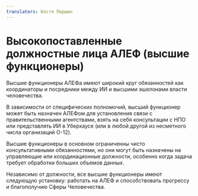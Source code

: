 ```yaml
---
translators: Костя Першин
---
```


# Высокопоставленные должностные лица АЛЕФ \(высшие функционеры\)

Высшие функционеры АЛЕФа имеют широкий круг обязанностей как координаторы и посредники между ИИ и высшими эшелонами власти человечества.

В зависимости от специфических полномочий, высший функционер может быть назначен АЛЕФом для установления связи с правительственными агентствами, взять на себя консультации с НПО или представлять ИИ в Уберхаусе \(или в любой другой из несметного числа организаций O-12\).

Высшие функционеры в основном ограниченны чисто консультативными обязанностями, но они могут быть назначены на управляющие или координационные должности, особенно когда задача требует обработки больших объемов данных.

Независимо от должности, все высшие функционеры имеют следующую установку: работать на АЛЕФ и способствовать прогрессу и благополучию Сферы Человечества.

